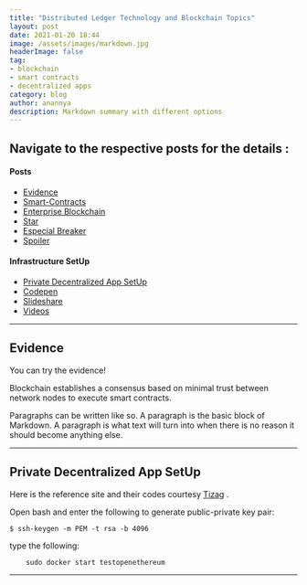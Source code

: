 ```yaml
---
title: "Distributed Ledger Technology and Blockchain Topics"
layout: post
date: 2021-01-20 18:44
image: /assets/images/markdown.jpg
headerImage: false
tag:
- blockchain
- smart contracts
- decentralized apps
category: blog
author: anannya
description: Markdown summary with different options
---
```


## Navigate to the respective posts for the details :



#### Posts
- [Evidence](#evidence)
- [Smart-Contracts](#smart-contracts)
- [Enterprise Blockchain](#enterprise)
- [Star](#star)
- [Especial Breaker](#especial-breaker)
- [Spoiler](#spoiler)

#### Infrastructure SetUp
- [Private Decentralized App SetUp](#setup)
- [Codepen](#codepen)
- [Slideshare](#slideshare)
- [Videos](#videos)

---

## Evidence

You can try the evidence!

<span class="evidence">Blockchain establishes a consensus based on minimal trust between network nodes to execute smart contracts.</span>


<span class="evidence">Paragraphs can be written like so. A paragraph is the basic block of Markdown. A paragraph is what text will turn into when there is no reason it should become anything else.</span>

---

## Private Decentralized App SetUp

<span class="setup">Here is the reference site and their codes courtesy [Tizag](http://www.tizag.com) .</span>

<span class="setup">Open bash and enter the following to generate public-private key pair:</span>

    $ ssh-keygen -m PEM -t rsa -b 4096

type the following:

		sudo docker start testopenethereum


---
